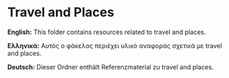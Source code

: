 # Travel and Places

**English:** This folder contains resources related to travel and places.

**Ελληνικά:** Αυτός ο φάκελος περιέχει υλικό αναφοράς σχετικά με travel and places.

**Deutsch:** Dieser Ordner enthält Referenzmaterial zu travel and places.

